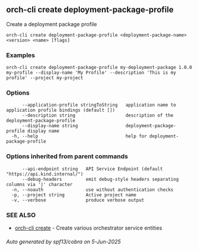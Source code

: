 ## orch-cli create deployment-package-profile

Create a deployment package profile

```
orch-cli create deployment-package-profile <deployment-package-name> <version> <name> [flags]
```

### Examples

```
orch-cli create deployment-package-profile my-deployment-package 1.0.0 my-profile --display-name 'My Profile' --description 'This is my profile' --project my-project
```

### Options

```
      --application-profile stringToString   application name to application profile bindings (default [])
      --description string                   description of the deployment-package-profile
      --display-name string                  deployment-package-profile display name
  -h, --help                                 help for deployment-package-profile
```

### Options inherited from parent commands

```
      --api-endpoint string   API Service Endpoint (default "https://api.kind.internal/")
      --debug-headers         emit debug-style headers separating columns via '|' character
  -n, --noauth                use without authentication checks
  -p, --project string        Active project name
  -v, --verbose               produce verbose output
```

### SEE ALSO

* [orch-cli create](orch-cli_create.md)	 - Create various orchestrator service entities

###### Auto generated by spf13/cobra on 5-Jun-2025
